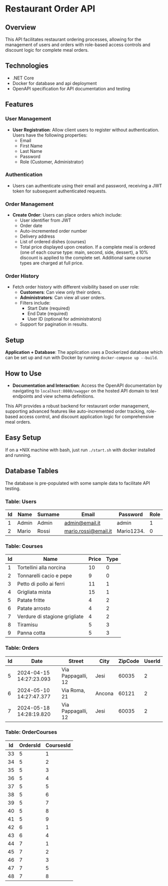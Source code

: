# Restaurant Order API

## Overview
This API facilitates restaurant ordering processes, allowing for the management of users and orders with role-based access controls and discount logic for complete meal orders.

## Technologies
- .NET Core
- Docker for database and api deployment
- OpenAPI specification for API documentation and testing

## Features

### User Management
- **User Registration**: Allow client users to register without authentication. Users have the following properties:
  - Email
  - First Name
  - Last Name
  - Password
  - Role (Customer, Administrator)

### Authentication
- Users can authenticate using their email and password, receiving a JWT token for subsequent authenticated requests.

### Order Management
- **Create Order**: Users can place orders which include:
  - User identifier from JWT
  - Order date
  - Auto-incremented order number
  - Delivery address
  - List of ordered dishes (courses)
  - Total price displayed upon creation. If a complete meal is ordered (one of each course type: main, second, side, dessert), a 10% discount is applied to the complete set. Additional same course types are charged at full price.

### Order History
- Fetch order history with different visibility based on user role:
  - **Customers**: Can view only their orders.
  - **Administrators**: Can view all user orders.
  - Filters include:
    - Start Date (required)
    - End Date (required)
    - User ID (optional for administrators)
  - Support for pagination in results.

## Setup
**Application + Database**: The application uses a Dockerized database which can be set up and run with Docker by running ``docker-compose up --build``.

## How to Use
- **Documentation and Interaction**: Access the OpenAPI documentation by navigating to `localhost:8080/swagger` on the hosted API domain to test endpoints and view schema definitions.

This API provides a robust backend for restaurant order management, supporting advanced features like auto-incremented order tracking, role-based access control, and discount application logic for comprehensive meal orders.

## Easy Setup
If on a *NIX machine with bash, just run ``./start.sh`` with docker installed and running.

## Database Tables
The database is pre-populated with some sample data to facilitate API testing.

### Table: Users

| Id | Name  | Surname | Email               | Password   | Role |
|----|-------|---------|---------------------|------------|------|
| 1  | Admin | Admin   | admin@email.it      | admin      | 1    |
| 2  | Mario | Rossi   | mario.rossi@email.it| Mario1234. | 0    |

### Table: Courses

| Id | Name                          | Price | Type |
|----|-------------------------------|-------|------|
| 1  | Tortellini alla norcina       | 10    | 0    |
| 2  | Tonnarelli cacio e pepe       | 9     | 0    |
| 3  | Petto di pollo ai ferri       | 11    | 1    |
| 4  | Grigliata mista               | 15    | 1    |
| 5  | Patate fritte                 | 4     | 2    |
| 6  | Patate arrosto                | 4     | 2    |
| 7  | Verdure di stagione grigliate | 4     | 2    |
| 8  | Tiramisu                      | 5     | 3    |
| 9  | Panna cotta                   | 5     | 3    |

### Table: Orders

| Id | Date                     | Street            | City   | ZipCode | UserId |
|----|--------------------------|-------------------|--------|---------|--------|
| 5  | 2024-04-15 14:27:23.093  | Via Pappagalli, 12| Jesi   | 60035   | 2      |
| 6  | 2024-05-10 14:27:47.377  | Via Roma, 21      | Ancona | 60121   | 2      |
| 7  | 2024-05-18 14:28:19.820  | Via Pappagalli, 12| Jesi   | 60035   | 2      |

### Table: OrderCourses

| Id | OrdersId | CoursesId |
|----|----------|-----------|
| 33 | 5        | 1         |
| 34 | 5        | 2         |
| 35 | 5        | 3         |
| 36 | 5        | 4         |
| 37 | 5        | 5         |
| 38 | 5        | 6         |
| 39 | 5        | 7         |
| 40 | 5        | 8         |
| 41 | 5        | 9         |
| 42 | 6        | 1         |
| 43 | 6        | 4         |
| 44 | 7        | 1         |
| 45 | 7        | 2         |
| 46 | 7        | 3         |
| 47 | 7        | 5         |
| 48 | 7        | 8         |
